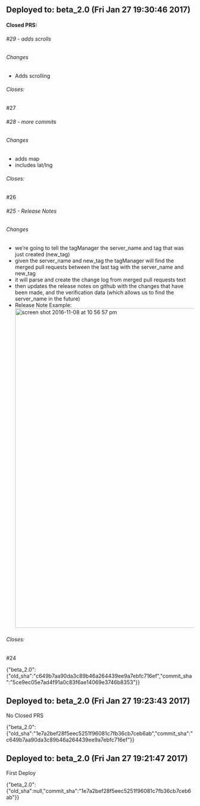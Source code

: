 ## Deployed to: beta_2.0 (Fri Jan 27 19:30:46 2017)

#### Closed PRS:

###### #29 - adds scrolls

###### Changes
 
- Adds scrolling 


###### Closes:
 #27 

###### #28 - more commits

###### Changes
 
- adds map 
- includes lat/lng 


###### Closes:
 #26 

###### #25 - Release Notes

###### Changes
 
- we’re going to tell the tagManager the server_name and tag that was just created (new_tag) 
- given the server_name and new_tag the tagManager will find the merged pull requests between the last tag with the server_name and new_tag 
- it will parse and create the change log from merged pull requests text 
- then updates the release notes on github with the changes that have been made, and the verification data (which allows us to find the server_name in the future) 
- Release Note Example: <img width="856" alt="screen shot 2016-11-08 at 10 56 57 pm" src="https://cloud.githubusercontent.com/assets/8782239/20129725/b9a85554-a606-11e6-92f6-a280e6d52ddb.png"> 


###### Closes:
 #24 

{"beta_2.0":{"old_sha":"c649b7aa90da3c89b46a264439ee9a7ebfc716ef","commit_sha":"5ce9ec05e7ad4f91a0c83f6ae14069e3746b8353"}}

## Deployed to: beta_2.0 (Fri Jan 27 19:23:43 2017)

No Closed PRS

{"beta_2.0":{"old_sha":"1e7a2bef28f5eec5251f96081c7fb36cb7ceb6ab","commit_sha":"c649b7aa90da3c89b46a264439ee9a7ebfc716ef"}}

## Deployed to: beta_2.0 (Fri Jan 27 19:21:47 2017)

First Deploy

{"beta_2.0":{"old_sha":null,"commit_sha":"1e7a2bef28f5eec5251f96081c7fb36cb7ceb6ab"}}
